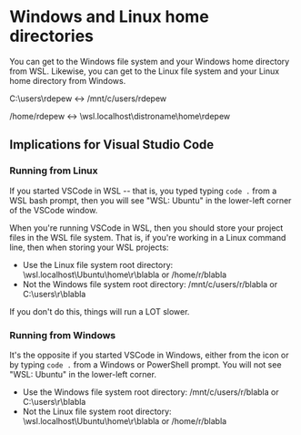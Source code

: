 # Windows and Linux home directories

You can get to the Windows file system and your Windows home directory
from WSL. Likewise, you can get to the Linux file system and your
Linux home directory from Windows.

C:\users\rdepew <-> /mnt/c/users/rdepew

/home/rdepew <-> \\wsl.localhost\distroname\home\rdepew

## Implications for Visual Studio Code

### Running from Linux

If you started VSCode in WSL -- that is, you typed typing `code .` from a 
WSL bash prompt, then you will see "WSL: Ubuntu" in the lower-left corner 
of the VSCode window.

When you're running VSCode in WSL, then you should store your project files
in the WSL file system. That is, if you're working in a Linux command line,
then when storing your WSL projects:

* Use the Linux file system root directory: \\wsl.localhost\Ubuntu\home\r\blabla
  or /home/r/blabla
* Not the Windows file system root directory: /mnt/c/users/r/blabla
  or C:\users\r\blabla

If you don't do this, things will run a LOT slower.

### Running from Windows

It's the opposite if you started VSCode in Windows, either from the icon or
by typing `code .` from a Windows or PowerShell prompt. You will not see
"WSL: Ubuntu" in the lower-left corner.

* Use the Windows file system root directory: /mnt/c/users/r/blabla
  or C:\users\r\blabla
* Not the Linux file system root directory: \\wsl.localhost\Ubuntu\home\r\blabla
  or /home/r/blabla




